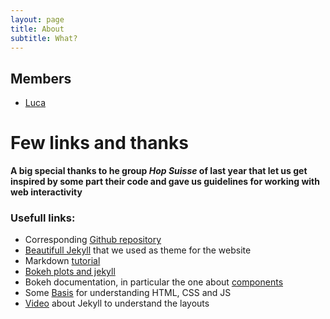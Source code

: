 ```yaml
---
layout: page
title: About
subtitle: What?
---
```


## Members
* [Luca](https://people.epfl.ch/luca.zampieri?lang=en)


# Few links and thanks
**A big special thanks to he group _Hop Suisse_ of last year that let us get inspired by some part  their code and gave us guidelines for working with web interactivity**

### Usefull links:

* Corresponding [Github repository](https://github.com/StaySafeGeneva/StaySafeGeneva.github.io/)
* [Beautifull Jekyll](http://deanattali.com/beautiful-jekyll/) that we used as theme for the website
* Markdown [tutorial](http://www.markdowntutorial.com/)
* [Bokeh plots and jekyll](https://briancaffey.github.io/2017/01/23/bokeh-plots-on-jekyll.html)  
* Bokeh documentation, in particular the one about  [components](http://bokeh.pydata.org/en/latest/docs/user_guide/embed.html#components)  
* Some [Basis](https://www.w3schools.com/html/html_css.asp) for understanding HTML, CSS and JS
* [Video](https://www.youtube.com/watch?v=SWVjQsvQocA) about Jekyll to understand the layouts
